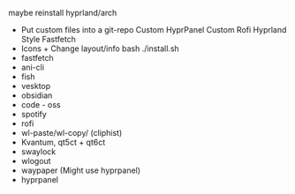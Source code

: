 maybe reinstall hyprland/arch
- Put custom files into a git-repo
Custom HyprPanel
Custom Rofi
Hyprland Style
Fastfetch
- Icons + Change layout/info
bash ./install.sh
- fastfetch
- ani-cli
- fish
- vesktop
- obsidian
- code - oss
- spotify
- rofi
- wl-paste/wl-copy/ (cliphist)
- Kvantum, qt5ct + qt6ct
- swaylock
- wlogout
- waypaper (Might use hyprpanel)
- hyprpanel

